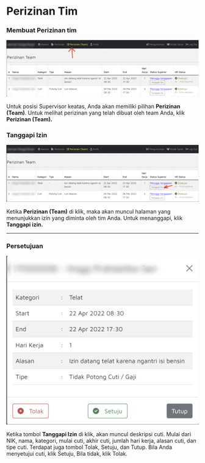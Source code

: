 # Perizinan Tim

### Membuat Perizinan tim

![](<../.gitbook/assets/Untitled design (7).png>)

Untuk posisi Supervisor keatas, Anda akan memiliki pilihan **Perizinan (Team)**. Untuk melihat perizinan yang telah dibuat oleh team Anda, klik **Perizinan (Team).**

### Tanggapi Izin

![](<../.gitbook/assets/Untitled design (8).png>)

Ketika **Perizinan (Team)** di klik, maka akan muncul halaman yang menunjukkan izin yang diminta oleh tim Anda. Untuk menanggapi, klik **Tanggapi izin.**

****

### Persetujuan

![](<../.gitbook/assets/Untitled design (4).png>)

Ketika tombol **Tanggapi Izin** di klik, akan muncul deskripsi cuti. Mulai dari NIK, nama, kategori, mulai cuti, akhir cuti, jumlah hari kerja, alasan cuti, dan tipe cuti. Terdapat juga tombol Tolak, Setuju, dan Tutup. Bila Anda menyetujui cuti, klik Setuju, Bila tidak, klik Tolak.&#x20;
